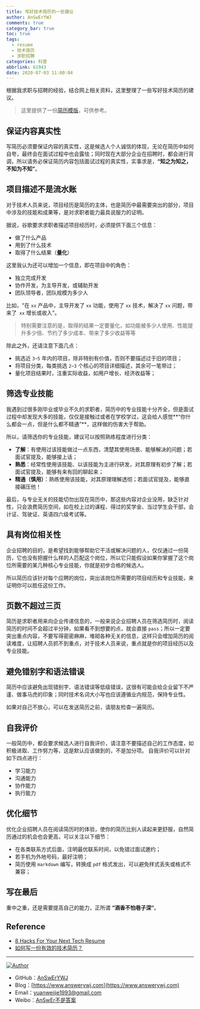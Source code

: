 ```yaml
---
title: 写好技术简历的一些建议
author: AnSwErYWJ
comments: true
category_bar: true
toc: true
tags:
  - resume
  - 技术简历
  - 求职招聘
categories: 科普
abbrlink: 61943
date: 2020-07-03 11:00:04
---
```


根据我求职与招聘的经验，结合网上相关资料，这里整理了一些写好技术简历的建议。

<!--more-->

> 这里提供了一份[简历模版](https://github.com/AnSwErYWJ/resume/blob/master/template.md)，可供参考。

## 保证内容真实性
写简历必须要保证内容的真实性，这是候选人个人诚信的体现，无论在简历中如何自夸，最终会在面试过程中也会露怯；同时现在大部分企业在招聘时，都会进行背调，所以请务必保证简历内容包括面试过程的真实性，实事求是，**“知之为知之，不知为不知”**。

## 项目描述不是流水账
对于技术人员来说，项目经历是简历的主体，也是简历中最需要突出的部分，项目中涉及的技能和成果等，是对求职者能力最具说服力的证明。

据说，谷歌要求求职者描述项目经历时，必须提供下面三个信息：
- 做了什么产品
- 用到了什么技术
- 取得了什么结果（**量化**）

这里我认为还可以增加一个信息，即在项目中的角色：
- 独立完成开发
- 协作开发，为主导开发，或辅助开发
- 团队领导者，团队规模为多少人

比如，"在 `xx` 产品中，主导开发了 `xx` 功能，使用了 `xx` 技术，解决了 `xx` 问题，带来了` xx` 增长或收入"。

> 特别需要注意的是，取得的结果一定要量化，如功能被多少人使用、性能提升多少倍、节约了多少成本、带来了多少收益等等

除此之外，还请注意下面几点：
- 挑选近 `3~5` 年内的项目，除非特别有价值，否则不要描述过于旧的项目；
- 将项目分类，每类挑选 `2~3` 个核心的项目详细描述，其余可一笔带过；
- 量化项目结果时，注重实际收益，如用户增长、经济收益等；

## 筛选专业技能
我遇到过很多刚毕业或毕业不久的求职者，简历中的专业技能十分齐全，但是面试过程中却发现大多的技能，仅仅是接触过或者在学校学过，这会给人感觉**“你什么都会一点，但是什么都不精通”**，这样做的伤害大于帮助。

所以，请筛选你的专业技能，建议可以按照熟练程度进行分类：
- **了解**：有使用过该技能做过一点东西，清楚其使用场景、能够解决的问题；若面试官提及，能够接上话；
- **熟悉**：经常性使用该技能、以该技能为主进行研发，对其原理有初步了解；若面试官提及，能够有来有回的聊起来；
- **精通（慎用）**：熟练使用该技能，对其原理理解透彻；若面试官提及，能够直接碾压他！

最后，与专业无关的技能切勿出现在简历中，那这些内容对企业没用，缺乏针对性，只会浪费简历空间，如在校上过的课程、得过的奖学金、当过学生会干部，会计证、驾驶证、英语四六级考试等。

## 具有岗位相关性
企业招聘的目的，是希望找到能够帮助它干活或解决问题的人，仅仅通过一份简历，它也没有把握什么样的人匹配这个岗位，所以它只能假设如果你掌握了这个岗位所需要的某几种核心专业技能，你就是初步合格的候选人。

所以简历应该针对每个应聘的岗位，突出该岗位所需要的项目经历和专业技能，来证明你可以胜任这份工作。

## 页数不超过三页
简历是求职者用来向企业传递信息的，一般来说企业招聘人员在筛选简历时，阅读简历的时间不会超过半分钟，如果看不到想要的点，就会直接 `pass`；所以一定要突出重点内容，不要写得密密麻麻，堆砌各种无关的信息，这样只会增加简历的阅读难度，让招聘人员抓不到重点，对于技术人员来说，重点就是你的项目经历以及专业技能。

## 避免错别字和语法错误
简历中应该避免出现错别字、语法错误等低级错误，这很有可能会给企业留下不严谨、做事马虎的印象；同时技术名词大小写也应该遵循业内规范，保持专业性。

如果对自己不放心，可以在发送简历之前，请朋友检查一遍简历。

## 自我评价
一般简历中，都会要求候选人进行自我评价，请注意不要描述自己的工作态度，如积极进取、工作努力等，这是默认应该做到的，不是加分项。
自我评价可以针对如下四点进行：
- 学习能力
- 沟通能力
- 协作能力
- 执行能力

## 优化细节
优化企业招聘人员在阅读简历时的体验，使你的简历比别人读起来更舒服，自然简历通过的机会也会更高，可以关注以下细节：
- 在各类联系方式后面，注明最优联系时间，以免错过面试邀约；
- 若手机为外地号码，最好注明；
- 简历使用 `markdown` 编写，转换成 `pdf` 格式发出，可以避免样式丢失或格式不兼容；

## 写在最后
重中之重，还是需要提高自己的能力，正所谓 **“酒香不怕巷子深“**。

## Reference
- [8 Hacks For Your Next Tech Resume](https://dev.to/gemography/common-mistakes-in-dev-cvs-2a17)
- [如何写一份有效的技术简历？](http://www.ruanyifeng.com/blog/2020/01/technical-resume.html)

-----

<a href="#"><img src="https://img.shields.io/badge/Author-AnSwErYWJ-blue" alt="Author"></a>
- GitHub：[AnSwErYWJ](https://github.com/AnSwErYWJ)
- Blog：[https://www.answerywj.com](https://www.answerywj.com) 
- Email：[yuanweijie1993@gmail.com](https://mail.google.com)
- Weibo：[AnSwEr不是答案](https://weibo.com/1783591593)